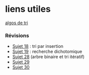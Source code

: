 # liens utiles

[algos de tri](https://interstices.info/les-algorithmes-de-tri/)
### Révisions
* [Sujet 18](https://github.com/thfruchart/tnsi/tree/main/Epreuve_Pratique/Sujet18) : tri par insertion
* [Sujet 19](https://github.com/thfruchart/tnsi/tree/main/Epreuve_Pratique/Sujet19) : recherche dichotomique
* [Sujet 28](https://github.com/thfruchart/tnsi/tree/main/Epreuve_Pratique/Sujet28) (arbre binaire et tri itératif)
* [Sujet 29](https://github.com/thfruchart/tnsi/tree/main/Epreuve_Pratique/Sujet29)
* [Sujet 30](https://github.com/thfruchart/tnsi/tree/main/Epreuve_Pratique/Sujet30)
